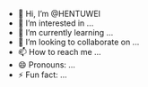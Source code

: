 - 👋 Hi, I’m @HENTUWEI
- 👀 I’m interested in ...
- 🌱 I’m currently learning ...
- 💞️ I’m looking to collaborate on ...
- 📫 How to reach me ...
- 😄 Pronouns: ...
- ⚡ Fun fact: ...

<!---
HENTUWEI/HENTUWEI is a ✨ special ✨ repository because its `README.md` (this file) appears on your GitHub profile.
You can click the Preview link to take a look at your changes.
--->
